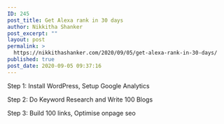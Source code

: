 ```yaml
---
ID: 245
post_title: Get Alexa rank in 30 days
author: Nikkitha Shanker
post_excerpt: ""
layout: post
permalink: >
  https://nikkithashanker.com/2020/09/05/get-alexa-rank-in-30-days/
published: true
post_date: 2020-09-05 09:37:16
---
```

Step 1: Install WordPress, Setup Google Analytics

Step 2: Do Keyword Research and Write 100 Blogs

Step 3: Build 100 links, Optimise onpage seo
